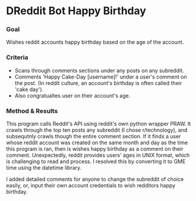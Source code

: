 # DReddit Bot Happy Birthday
### Goal
Wishes reddit accounts happy birthday based on the age of the account.

### Criteria
- Scans through comments sections under any posts on any subreddit. 
- Comments 'Happy Cake-Day [username]!' under a user's comment on the post. (In reddit culture, an account's birthday is often called their 'cake day').
- Also congratualtes user on their account's age. 

### Method & Results
This program calls Reddit's API using reddit's own python wrapper PRAW. It crawls through the top ten posts any subreddit (I chose r/technology), and subsequtnly crawls though the entire comment section. If it finds a user whose reddit account was created on the same month and day as the time this program is ran, then is wishes happy birthday as a comment on their comment. Unexpectedly, reddit provides users' ages in UNIX format, which is challenging to read and process. I resolved this by converting it to GME time using the datetime library.

I added detailed comments for anyone to change the subreddit of choice easily, or, input their own account credentials to wish redditors happy birthday. 
